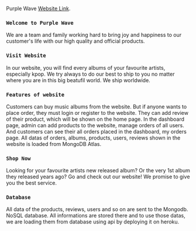 Purple Wave [Website Link](https://purple-wave-75e9b.web.app/).

### `Welcome to Purple Wave`

 We are a team and family working hard to bring joy and happiness to our customer's life with our high quality and official products.


### `Visit Website`

In our website, you will find every albums of your favourite artists, especially kpop. We try always to do our best to ship to you no matter where you are in this big beatufil world. We ship worldwide. 


### `Features of website`

 Customers can buy music albums from the website. But if anyone wants to place order, they must login or register to the website. They can add review of their product, which will be shown on the home page. In the dashboard page, admin can add products to the website, manage orders of all users. And customers can see their all orders placed in the dashboard, my orders page. All datas of orders, albums, products, users, reviews shown in the website is loaded from MongoDB Atlas.


### `Shop Now`

Looking for your favourite artists new released album? Or the very 1st album they released years ago? Go and check out our website! We promise to give you the best service.


### `Database`

All data of the products, reviews, users and so on are sent to the Mongodb. NoSQL database. All informations are stored there and to use those datas, we are loading them from database using api by deploying it on heroku.